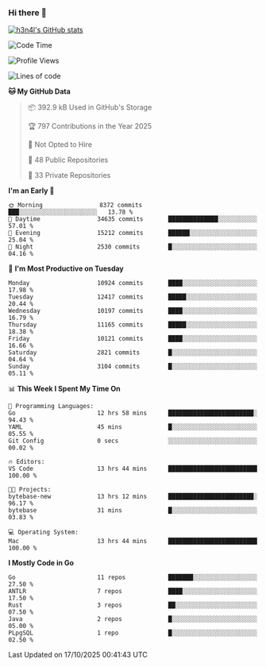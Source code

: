 ### Hi there 👋

[![h3n4l's GitHub stats](https://github-readme-stats.vercel.app/api?username=h3n4l&count_private=true&show_icons=true&theme=radical)](https://github.com/h3n4l/github-readme-stats)

<!--START_SECTION:waka-->
![Code Time](http://img.shields.io/badge/Code%20Time-2%2C330%20hrs%2044%20mins-blue)

![Profile Views](http://img.shields.io/badge/Profile%20Views-1-blue)

![Lines of code](https://img.shields.io/badge/From%20Hello%20World%20I%27ve%20Written-22.8%20million%20lines%20of%20code-blue)

**🐱 My GitHub Data** 

> 📦 392.9 kB Used in GitHub's Storage 
 > 
> 🏆 797 Contributions in the Year 2025
 > 
> 🚫 Not Opted to Hire
 > 
> 📜 48 Public Repositories 
 > 
> 🔑 33 Private Repositories 
 > 
**I'm an Early 🐤** 

```text
🌞 Morning                8372 commits        ███░░░░░░░░░░░░░░░░░░░░░░   13.78 % 
🌆 Daytime                34635 commits       ██████████████░░░░░░░░░░░   57.01 % 
🌃 Evening                15212 commits       ██████░░░░░░░░░░░░░░░░░░░   25.04 % 
🌙 Night                  2530 commits        █░░░░░░░░░░░░░░░░░░░░░░░░   04.16 % 
```
📅 **I'm Most Productive on Tuesday** 

```text
Monday                   10924 commits       ████░░░░░░░░░░░░░░░░░░░░░   17.98 % 
Tuesday                  12417 commits       █████░░░░░░░░░░░░░░░░░░░░   20.44 % 
Wednesday                10197 commits       ████░░░░░░░░░░░░░░░░░░░░░   16.79 % 
Thursday                 11165 commits       █████░░░░░░░░░░░░░░░░░░░░   18.38 % 
Friday                   10121 commits       ████░░░░░░░░░░░░░░░░░░░░░   16.66 % 
Saturday                 2821 commits        █░░░░░░░░░░░░░░░░░░░░░░░░   04.64 % 
Sunday                   3104 commits        █░░░░░░░░░░░░░░░░░░░░░░░░   05.11 % 
```


📊 **This Week I Spent My Time On** 

```text
💬 Programming Languages: 
Go                       12 hrs 58 mins      ████████████████████████░   94.43 % 
YAML                     45 mins             █░░░░░░░░░░░░░░░░░░░░░░░░   05.55 % 
Git Config               0 secs              ░░░░░░░░░░░░░░░░░░░░░░░░░   00.02 % 

🔥 Editors: 
VS Code                  13 hrs 44 mins      █████████████████████████   100.00 % 

🐱‍💻 Projects: 
bytebase-new             13 hrs 12 mins      ████████████████████████░   96.17 % 
bytebase                 31 mins             █░░░░░░░░░░░░░░░░░░░░░░░░   03.83 % 

💻 Operating System: 
Mac                      13 hrs 44 mins      █████████████████████████   100.00 % 
```

**I Mostly Code in Go** 

```text
Go                       11 repos            ███████░░░░░░░░░░░░░░░░░░   27.50 % 
ANTLR                    7 repos             ████░░░░░░░░░░░░░░░░░░░░░   17.50 % 
Rust                     3 repos             ██░░░░░░░░░░░░░░░░░░░░░░░   07.50 % 
Java                     2 repos             █░░░░░░░░░░░░░░░░░░░░░░░░   05.00 % 
PLpgSQL                  1 repo              █░░░░░░░░░░░░░░░░░░░░░░░░   02.50 % 
```




 Last Updated on 17/10/2025 00:41:43 UTC
<!--END_SECTION:waka-->

